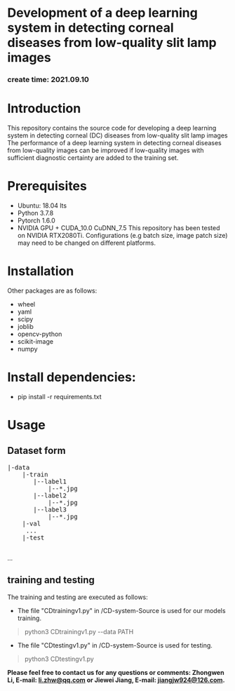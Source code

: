 # Development of a deep learning system in detecting corneal diseases from low-quality slit lamp images
### create time: 2021.09.10

# Introduction
This repository contains the source code for developing a deep learning system  in detecting corneal (DC) diseases from low-quality slit lamp images 
The performance of a deep learning system in detecting corneal diseases from low-quality images can be improved if low-quality images with sufficient diagnostic certainty are added to the training set.

# Prerequisites

* Ubuntu: 18.04 lts
* Python 3.7.8
* Pytorch 1.6.0
* NVIDIA GPU + CUDA_10.0 CuDNN_7.5
This repository has been tested on NVIDIA RTX2080Ti. Configurations (e.g batch size, image patch size) may need to be changed on different platforms.

# Installation
Other packages are as follows:

* wheel
* yaml
* scipy
* joblib
* opencv-python
* scikit-image
* numpy
# Install dependencies:

* pip install -r requirements.txt
# Usage
## Dataset form
<pre>
|-data  
&ensp;&ensp;&ensp;&ensp;|-train  
&ensp;&ensp;&ensp;&ensp;&ensp;&ensp;&ensp;|--label1  
&ensp;&ensp;&ensp;&ensp;&ensp;&ensp;&ensp;&ensp;&ensp;&ensp;&ensp;|--*.jpg  
&ensp;&ensp;&ensp;&ensp;&ensp;&ensp;&ensp;|--label2  
&ensp;&ensp;&ensp;&ensp;&ensp;&ensp;&ensp;&ensp;&ensp;&ensp;&ensp;|--*.jpg  
&ensp;&ensp;&ensp;&ensp;&ensp;&ensp;&ensp;|--label3      
&ensp;&ensp;&ensp;&ensp;&ensp;&ensp;&ensp;&ensp;&ensp;&ensp;&ensp;|--*.jpg  
&ensp;&ensp;&ensp;&ensp;|-val   
&ensp;&ensp;&ensp;&ensp; ...  
&ensp;&ensp;&ensp;&ensp;|-test   
&ensp;&ensp;&ensp;&ensp;</pre>  
...  
 
## training and testing ##
The training and testing are executed as follows:

* The file "CDtrainingv1.py" in /CD-system-Source is used for our models training.
> python3 CDtrainingv1.py --data PATH

* The file "CDtestingv1.py" in /CD-system-Source is used for testing.
> python3 CDtestingv1.py 


**Please feel free to contact us for any questions or comments: Zhongwen Li, E-mail: li.zhw@qq.com or Jiewei Jiang, E-mail: jiangjw924@126.com.**
